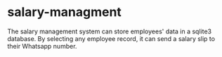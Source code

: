 # salary-managment
The salary management system can store employees' data in a sqlite3 database. By selecting any employee record, it can send a salary slip to their Whatsapp number.
